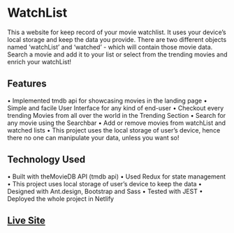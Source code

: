 # WatchList

This a website for keep record of your movie watchlist. It uses your device’s local storage and keep the data you provide. There are two different objects named ‘watchList’ and ‘watched’ - which will contain those movie data. Search a movie and add it to your list or select from the trending movies and enrich your watchList!

## Features

• Implemented tmdb api for showcasing movies in the landing page
• Simple and facile User Interface for any kind of end-user
• Checkout every trending Movies from all over the world in the Trending Section
• Search for any movie using the Searchbar
• Add or remove movies from watchList and watched lists
• This project uses the local storage of user’s device, hence there no one can manipulate your data, unless you want so!

## Technology Used

• Built with theMovieDB API (tmdb api)
• Used Redux for state management
• This project uses local storage of user’s device to keep the data
• Designed with Ant.design, Bootstrap and Sass
• Tested with JEST
• Deployed the whole project in Netlify


## [Live Site](https://watchlist-01.netlify.app/)
